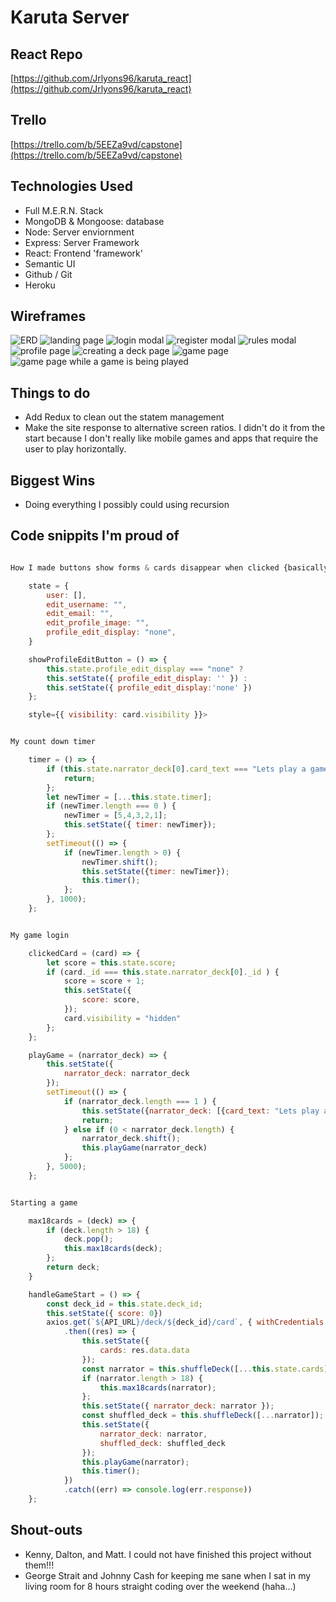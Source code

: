 # Karuta Server

## React Repo
[https://github.com/Jrlyons96/karuta_react](https://github.com/Jrlyons96/karuta_react)

## Trello
[https://trello.com/b/5EEZa9vd/capstone](https://trello.com/b/5EEZa9vd/capstone)

## Technologies Used
- Full M.E.R.N. Stack
- MongoDB & Mongoose: database
- Node: Server enviornment
- Express: Server Framework
- React: Frontend 'framework'
- Semantic UI
- Github / Git
- Heroku

## Wireframes
![ERD](./wireframes/ERD.png)
![landing page](./wireframes/wireframe_1.png)
![login modal](./wireframes/wireframe_2.png)
![register modal](./wireframes/wireframe_3.png)
![rules modal](./wireframes/wireframe_4.png)
![profile page](./wireframes/wireframe_5.png)
![creating a deck page](./wireframes/wireframe_6.png)
![game page](./wireframes/wireframe_7.png)
![game page while a game is being played](./wireframes/wireframe_8.png)

## Things to do
- Add Redux to clean out the statem management
- Make the site response to alternative screen ratios. I didn't do it from the start because I don't really like mobile games and apps that require the user to play horizontally.

## Biggest Wins
- Doing everything I possibly could using recursion

## Code snippits I'm proud of

```javascript

How I made buttons show forms & cards disappear when clicked {basically a modal}

    state = {
        user: [],
        edit_username: "",
        edit_email: "",
        edit_profile_image: "",
        profile_edit_display: "none",
    }

    showProfileEditButton = () => {
        this.state.profile_edit_display === "none" ?
        this.setState({ profile_edit_display: '' }) :
        this.setState({ profile_edit_display:'none' })
    };

    style={{ visibility: card.visibility }}>
```

```javascript

My count down timer

    timer = () => {
        if (this.state.narrator_deck[0].card_text === "Lets play a game...") {
            return;
        };
        let newTimer = [...this.state.timer];
        if (newTimer.length === 0 ) {
            newTimer = [5,4,3,2,1];
            this.setState({ timer: newTimer});
        };
        setTimeout(() => {
            if (newTimer.length > 0) {
                newTimer.shift();
                this.setState({timer: newTimer});
                this.timer();
            };
        }, 1000);
    };
```

```javascript

My game login

    clickedCard = (card) => {
        let score = this.state.score;
        if (card._id === this.state.narrator_deck[0]._id ) {
            score = score + 1;
            this.setState({ 
                score: score,
            });
            card.visibility = "hidden"
        };
    };

    playGame = (narrator_deck) => {
        this.setState({
            narrator_deck: narrator_deck
        });
        setTimeout(() => {
            if (narrator_deck.length === 1 ) {
                this.setState({narrator_deck: [{card_text: "Lets play a game..."}] })
                return;
            } else if (0 < narrator_deck.length) {
                narrator_deck.shift();
                this.playGame(narrator_deck)
            };
        }, 5000);
    };
```

```javascript

Starting a game

    max18cards = (deck) => {
        if (deck.length > 18) {
            deck.pop();
            this.max18cards(deck);
        };
        return deck;
    }

    handleGameStart = () => {
        const deck_id = this.state.deck_id;
        this.setState({ score: 0})
        axios.get(`${API_URL}/deck/${deck_id}/card`, { withCredentials: true })
            .then((res) => {
                this.setState({
                    cards: res.data.data
                });
                const narrator = this.shuffleDeck([...this.state.cards]);
                if (narrator.length > 18) {
                    this.max18cards(narrator);
                };
                this.setState({ narrator_deck: narrator });
                const shuffled_deck = this.shuffleDeck([...narrator]);
                this.setState({
                    narrator_deck: narrator,
                    shuffled_deck: shuffled_deck
                });
                this.playGame(narrator);
                this.timer();
            })
            .catch((err) => console.log(err.response))
    };
```


## Shout-outs
- Kenny, Dalton, and Matt. I could not have finished this project without them!!!
- George Strait and Johnny Cash for keeping me sane when I sat in my living room for 8 hours straight coding over the weekend (haha...)
